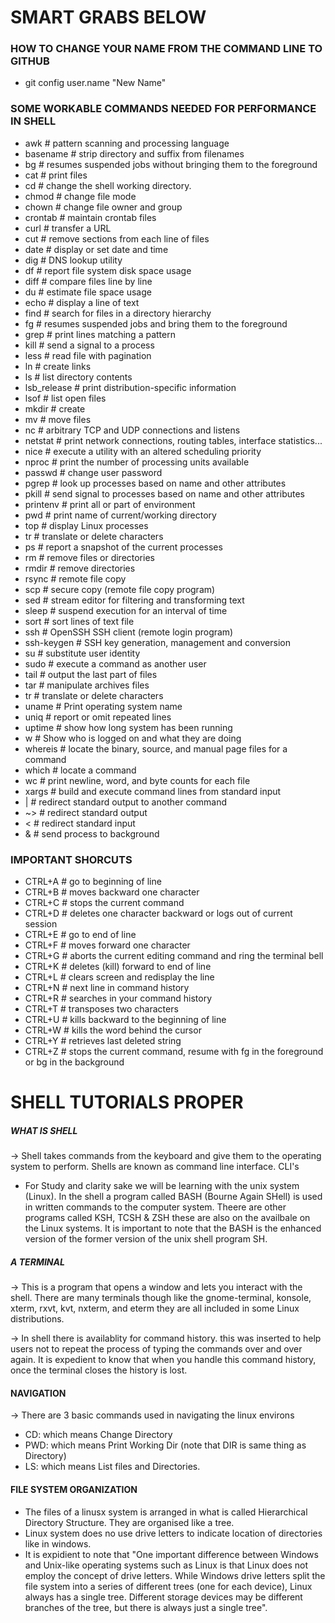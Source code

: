# SMART GRABS BELOW
### HOW TO CHANGE YOUR NAME FROM THE COMMAND LINE TO GITHUB
- git config user.name "New Name"
### SOME WORKABLE COMMANDS NEEDED FOR PERFORMANCE IN SHELL
- awk # pattern scanning and processing language
- basename # strip directory and suffix from filenames
- bg # resumes suspended jobs without bringing them to the foreground
- cat # print files
- cd # change the shell working directory.
- chmod # change file mode
- chown # change file owner and group
- crontab # maintain crontab files
- curl # transfer a URL
- cut # remove sections from each line of files
- date # display or set date and time
- dig # DNS lookup utility
- df # report file system disk space usage
- diff # compare files line by line
- du # estimate file space usage
- echo # display a line of text
- find # search for files in a directory hierarchy
- fg # resumes suspended jobs and bring them to the foreground
- grep # print lines matching a pattern
- kill # send a signal to a process
- less # read file with pagination
- ln # create links
- ls # list directory contents
- lsb_release # print distribution-specific information
- lsof # list open files
- mkdir # create
- mv # move files
- nc # arbitrary TCP and UDP connections and listens
- netstat # print network connections, routing tables, interface statistics...
- nice # execute a utility with an altered scheduling priority
- nproc # print the number of processing units available
- passwd # change user password
- pgrep # look up processes based on name and other attributes
- pkill # send signal to processes based on name and other attributes
- printenv # print all or part of environment
- pwd # print name of current/working directory
- top # display Linux processes
- tr # translate or delete characters
- ps # report a snapshot of the current processes
- rm # remove files or directories
- rmdir # remove directories
- rsync # remote file copy
- scp # secure copy (remote file copy program)
- sed # stream editor for filtering and transforming text
- sleep # suspend execution for an interval of time
- sort # sort lines of text file
- ssh # OpenSSH SSH client (remote login program)
- ssh-keygen # SSH key generation, management and conversion
- su # substitute user identity
- sudo # execute a command as another user
- tail # output the last part of files
- tar # manipulate archives files
- tr # translate or delete characters
- uname # Print operating system name
- uniq # report or omit repeated lines
- uptime # show how long system has been running
- w # Show who is logged on and what they are doing
- whereis # locate the binary, source, and manual page files for a command
- which # locate a command
- wc # print newline, word, and byte counts for each file
- xargs # build and execute command lines from standard input
- | # redirect standard output to another command
- ~> # redirect standard output
- < # redirect standard input
- & # send process to background
### IMPORTANT SHORCUTS
 - CTRL+A # go to beginning of line
 - CTRL+B # moves backward one character
 - CTRL+C # stops the current command
 - CTRL+D # deletes one character backward or logs out of current session
 - CTRL+E # go to end of line
 - CTRL+F # moves forward one character
 - CTRL+G # aborts the current editing command and ring the terminal bell
 - CTRL+K # deletes (kill) forward to end of line
 - CTRL+L # clears screen and redisplay the line
 - CTRL+N # next line in command history
 - CTRL+R # searches in your command history
 - CTRL+T # transposes two characters
 - CTRL+U # kills backward to the beginning of line
 - CTRL+W # kills the word behind the cursor
 - CTRL+Y # retrieves last deleted string
 - CTRL+Z # stops the current command, resume with fg in the foreground or bg in the background
# SHELL TUTORIALS PROPER
##### WHAT IS SHELL
-> Shell takes commands from the keyboard and give them to the operating system to perform. Shells are known as command line interface. CLI's

- For Study and clarity sake we will be learning with the unix system (Linux). In the shell a program called BASH (Bourne Again SHell) is used in written commands to the computer system. Theere are other programs called KSH, TCSH & ZSH these are also on the availbale on the Linux systems. It is important to note that the BASH is the enhanced version of the former version of the unix shell program SH.

##### A TERMINAL
-> This is a program that opens a window and lets you interact with the shell. There are many terminals though like the gnome-terminal, konsole, xterm, rxvt, kvt, nxterm, and eterm they are all included in some Linux distributions.

-> In shell there is availablity for command history. this was inserted to help users not to repeat the process of typing the commands over and over again. It is expedient to know that when you handle this command history, once the terminal closes the history is lost.

#### NAVIGATION
-> There are 3 basic commands used in navigating the linux environs
- CD: which means Change Directory
- PWD: which means Print Working Dir (note that DIR is same thing as Directory)
- LS: which means List files and Directories.

#### FILE SYSTEM ORGANIZATION
* The files of a linusx system is arranged in what is called Hierarchical Directory Structure. They are organised like a tree.
* Linux system does no use drive letters to indicate location of directories like in windows.
* It is expidient to note that "One important difference between Windows and Unix-like operating systems such as Linux is that Linux does not employ the concept of drive letters. While Windows drive letters split the file system into a series of different trees (one for each device), Linux always has a single tree. Different storage devices may be different branches of the tree, but there is always just a single tree".

